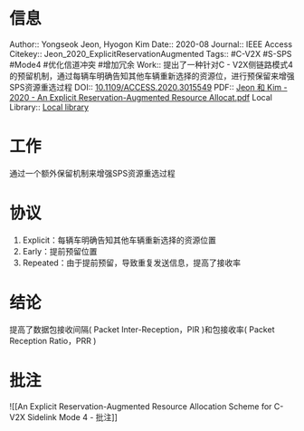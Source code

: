 # 信息
Author:: Yongseok Jeon, Hyogon Kim
Date:: 2020-08
Journal:: IEEE Access
Citekey:: Jeon_2020_ExplicitReservationAugmented
Tags:: #C-V2X #S-SPS #Mode4 #优化信道冲突 #增加冗余 
Work:: 提出了一种针对C - V2X侧链路模式4的预留机制，通过每辆车明确告知其他车辆重新选择的资源位，进行预保留来增强SPS资源重选过程
DOI:: [10.1109/ACCESS.2020.3015549](https://doi.org/10.1109/ACCESS.2020.3015549)
PDF:: [Jeon 和 Kim - 2020 - An Explicit Reservation-Augmented Resource Allocat.pdf](zotero://open-pdf/library/items/DFYG9UFD)
Local Library:: [Local library](zotero://select/items/1_EACMPLPP)

# 工作
通过一个额外保留机制来增强SPS资源重选过程
# 协议
1.  Explicit：每辆车明确告知其他车辆重新选择的资源位置
2.  Early：提前预留位置
3.  Repeated：由于提前预留，导致重复发送信息，提高了接收率
# 结论
提高了数据包接收间隔( Packet Inter-Reception，PIR )和包接收率( Packet Reception Ratio，PRR )

# 批注
![[An Explicit Reservation-Augmented Resource Allocation Scheme for C-V2X Sidelink Mode 4 - 批注]]
